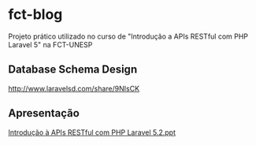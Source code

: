 # fct-blog
Projeto prático utilizado no curso de "Introdução a APIs RESTful com PHP Laravel 5" na FCT-UNESP

## Database Schema Design
http://www.laravelsd.com/share/9NIsCK

## Apresentação
[Introdução à APIs RESTful com PHP Laravel 5.2.ppt](https://github.com/renanpupin/fct-blog/blob/master/Introdu%C3%A7%C3%A3o%20a%20APIs%20RESTful%20com%20PHP%20Laravel%205.pptx)
